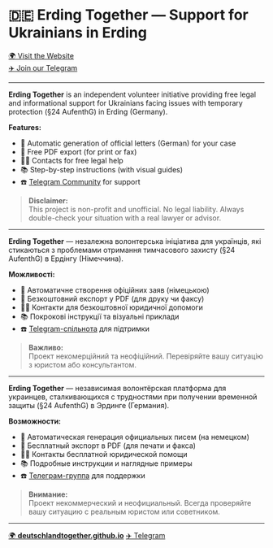 # 🇩🇪 Erding Together — Support for Ukrainians in Erding

[🌍 Visit the Website](https://deutschlandtogether.github.io/)  
[✈️ Join our Telegram](https://t.me/ErdingTogether)

---

**Erding Together** is an independent volunteer initiative providing free legal and informational support for Ukrainians facing issues with temporary protection (§24 AufenthG) in Erding (Germany).

**Features:**
- 📝 Automatic generation of official letters (German) for your case  
- 📄 Free PDF export (for print or fax)  
- 👨‍⚖️ Contacts for free legal help  
- 📚 Step-by-step instructions (with visual guides)  
- ☎️ [Telegram Community](https://t.me/ErdingTogether) for support

> **Disclaimer:**  
> This project is non-profit and unofficial. No legal liability. Always double-check your situation with a real lawyer or advisor.

---

**Erding Together** — незалежна волонтерська ініціатива для українців, які стикаються з проблемами отримання тимчасового захисту (§24 AufenthG) в Ердінгу (Німеччина).

**Можливості:**
- 📝 Автоматичне створення офіційних заяв (німецькою)  
- 📄 Безкоштовний експорт у PDF (для друку чи факсу)  
- 👨‍⚖️ Контакти для безкоштовної юридичної допомоги  
- 📚 Покрокові інструкції та візуальні приклади  
- ☎️ [Telegram-спільнота](https://t.me/ErdingTogether) для підтримки

> **Важливо:**  
> Проект некомерційний та неофіційний. Перевіряйте вашу ситуацію з юристом або консультантом.

---

**Erding Together** — независимая волонтёрская платформа для украинцев, сталкивающихся с трудностями при получении временной защиты (§24 AufenthG) в Эрдинге (Германия).

**Возможности:**
- 📝 Автоматическая генерация официальных писем (на немецком)  
- 📄 Бесплатный экспорт в PDF (для печати и факса)  
- 👨‍⚖️ Контакты бесплатной юридической помощи  
- 📚 Подробные инструкции и наглядные примеры  
- ☎️ [Телеграм-группа](https://t.me/ErdingTogether) для поддержки

> **Внимание:**  
> Проект некоммерческий и неофициальный. Всегда проверяйте вашу ситуацию с реальным юристом или советником.

---

[🌍 **deutschlandtogether.github.io**](https://deutschlandtogether.github.io/)
[✈️ Telegram](https://t.me/ErdingTogether)
